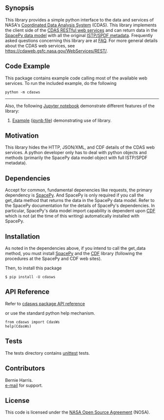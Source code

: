 
## Synopsis

This library provides a simple python interface to the data and services of 
NASA's [Coordinated Data Analysis System](https://cdaweb.gsfc.nasa.gov/)
(CDAS).  This library implements the client side of the 
[CDAS RESTful web services](https://cdaweb.gsfc.nasa.gov/WebServices/REST/)
and can return data in the 
[SpacePy data model](https://pythonhosted.org/SpacePy/datamodel.html)
with all the original 
[ISTP/SPDF metadata](https://spdf.gsfc.nasa.gov/sp_use_of_cdf.html).
Frequently asked questions concerning this library are at 
[FAQ](https://cdaweb.gsfc.nasa.gov/WebServices/REST/py/FAQ.html).
For more general details about the CDAS web services, see
https://cdaweb.gsfc.nasa.gov/WebServices/REST/.

## Code Example

This package contains example code calling most of the available web services.
To run the included example, do the following

    python -m cdasws

---
Also, the following [Jupyter notebook](https://jupyter.org/) demonstrate
different features of the library:
1. [Example](https://cdaweb.gsfc.nasa.gov/WebServices/REST/jupyter/CdasWsExample.html) ([ipynb file](https://cdaweb.gsfc.nasa.gov/WebServices/REST/jupyter/CdasWsExample.ipynb)) demonstrating use of library.

## Motivation

This library hides the HTTP, JSON/XML, and CDF details of the CDAS web 
services. A python developer only has to deal with python objects and 
methods (primarily the SpacePy data model object with full ISTP/SPDF
metadata).

## Dependencies

Accept for common, fundamental depenencies like requests, the
primary dependency is
[SpacePy](https://pythonhosted.org/SpacePy/).  And SpacePy is only 
required if you call the get_data method that returns the data in the
SpacePy data model. Refer to the SpacePy
documentation for the details of SpacePy's dependencies.  In particular, 
SpacePy's data model import capability is dependent upon
[CDF](https://cdf.gsfc.nasa.gov) which is
not (at the time of this writing) automatically installed with SpacePy.  

## Installation

As noted in the dependencies above, if you intend to call the get_data
method, you must install [SpacePy](https://pythonhosted.org/SpacePy/) and
the [CDF](https://cdf.gsfc.nasa.gov) library (following the
procedures at the SpacePy and CDF web sites).

Then, to install this package

    $ pip install -U cdasws


## API Reference

Refer to
[cdasws package API reference](https://cdaweb.gsfc.nasa.gov/WebServices/REST/py/cdasws/index.html)

or use the standard python help mechanism.

    from cdasws import CdasWs
    help(CdasWs)

## Tests

The tests directory contains 
[unittest](https://docs.python.org/3/library/unittest.html)
tests.

## Contributors

Bernie Harris.  
[e-mail](mailto:NASA-SPDF-Support@nasa.onmicrosoft.com) for support.

## License

This code is licensed under the 
[NASA Open Source Agreement](https://cdaweb.gsfc.nasa.gov/WebServices/NASA_Open_Source_Agreement_1.3.txt) (NOSA).
